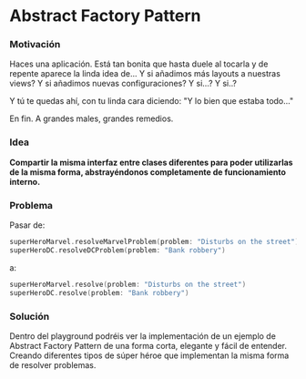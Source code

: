 # Abstract Factory Pattern

### Motivación
Haces una aplicación. Está tan bonita que hasta duele al tocarla y de repente aparece la linda idea de... Y si añadimos más layouts a nuestras views? Y si añadimos nuevas configuraciones? Y si...? Y si..? 

Y tú te quedas ahí, con tu linda cara diciendo: "Y lo bien que estaba todo..."

En fin. A grandes males, grandes remedios.

### Idea
**Compartir la misma interfaz entre clases diferentes para poder utilizarlas de la misma forma, abstrayéndonos completamente de funcionamiento interno.**

### Problema

Pasar de:

```swift
superHeroMarvel.resolveMarvelProblem(problem: "Disturbs on the street")
superHeroDC.resolveDCProblem(problem: "Bank robbery")
```
a:

```swift
superHeroMarvel.resolve(problem: "Disturbs on the street") 
superHeroDC.resolve(problem: "Bank robbery")
```

### Solución

Dentro del playground podréis ver la implementación de un ejemplo de Abstract Factory Pattern de una forma corta, elegante y fácil de entender. Creando diferentes tipos de súper héroe que implementan la misma forma de resolver problemas.
